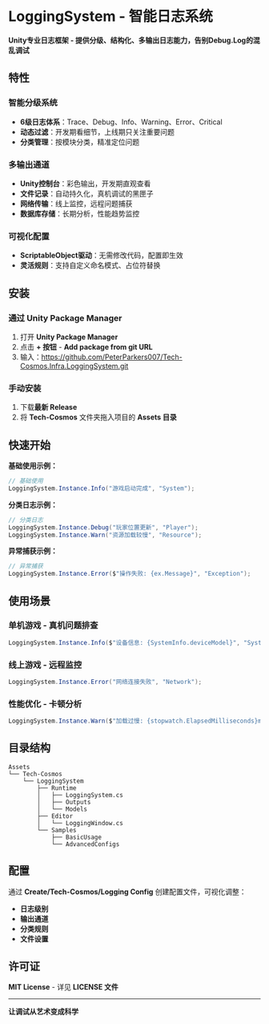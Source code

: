 # **LoggingSystem - 智能日志系统**

**Unity专业日志框架 - 提供分级、结构化、多输出日志能力，告别Debug.Log的混乱调试**

## 特性

### 智能分级系统
- **6级日志体系**：Trace、Debug、Info、Warning、Error、Critical
- **动态过滤**：开发期看细节，上线期只关注重要问题
- **分类管理**：按模块分类，精准定位问题

### 多输出通道
- **Unity控制台**：彩色输出，开发期直观查看
- **文件记录**：自动持久化，真机调试的黑匣子
- **网络传输**：线上监控，远程问题捕获
- **数据库存储**：长期分析，性能趋势监控

### 可视化配置
- **ScriptableObject驱动**：无需修改代码，配置即生效
- **灵活规则**：支持自定义命名模式、占位符替换

## 安装

### **通过 Unity Package Manager**
1. 打开 **Unity Package Manager**
2. 点击 **+ 按钮** - **Add package from git URL**
3. 输入：https://github.com/PeterParkers007/Tech-Cosmos.Infra.LoggingSystem.git

### **手动安装**
1. 下载**最新 Release**
2. 将 **Tech-Cosmos** 文件夹拖入项目的 **Assets 目录**

## 快速开始

**基础使用示例：**
```csharp
// 基础使用
LoggingSystem.Instance.Info("游戏启动完成", "System");
```
**分类日志示例：**
```csharp
// 分类日志
LoggingSystem.Instance.Debug("玩家位置更新", "Player");
LoggingSystem.Instance.Warn("资源加载较慢", "Resource");
```
**异常捕获示例：**
```csharp
// 异常捕获
LoggingSystem.Instance.Error($"操作失败: {ex.Message}", "Exception");
```
## 使用场景

### **单机游戏 - 真机问题排查**
```csharp
LoggingSystem.Instance.Info($"设备信息: {SystemInfo.deviceModel}", "System");
```
### **线上游戏 - 远程监控**
```csharp
LoggingSystem.Instance.Error("网络连接失败", "Network");
```
### **性能优化 - 卡顿分析**
```csharp
LoggingSystem.Instance.Warn($"加载过慢: {stopwatch.ElapsedMilliseconds}ms", "Performance");
```
## **目录结构**
```
Assets
└── Tech-Cosmos
    └── LoggingSystem
        ├── Runtime
        │   ├── LoggingSystem.cs
        │   ├── Outputs
        │   └── Models
        ├── Editor
        │   └── LoggingWindow.cs
        └── Samples
            ├── BasicUsage
            └── AdvancedConfigs
```
## **配置**

通过 **Create/Tech-Cosmos/Logging Config** 创建配置文件，可视化调整：
- **日志级别**
- **输出通道**
- **分类规则**
- **文件设置**

## **许可证**

**MIT License** - 详见 **LICENSE 文件**

---

**让调试从艺术变成科学**